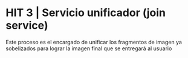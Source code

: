 # HIT 3 | Servicio unificador (join service)

Este proceso es el encargado de unificar los fragmentos de imagen ya sobelizados para lograr la imagen final que se entregará al usuario
